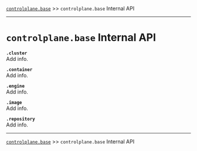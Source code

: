 [`controlplane.base`](../README.md) >> `controlplane.base` Internal API

-----

# `controlplane.base` Internal API

__`.cluster`__  
Add info.  

__`.container`__  
Add info.  

__`.engine`__  
Add info.  

__`.image`__  
Add info.  

__`.repository`__  
Add info.  

-----
[`controlplane.base`](../README.md) >> `controlplane.base` Internal API
